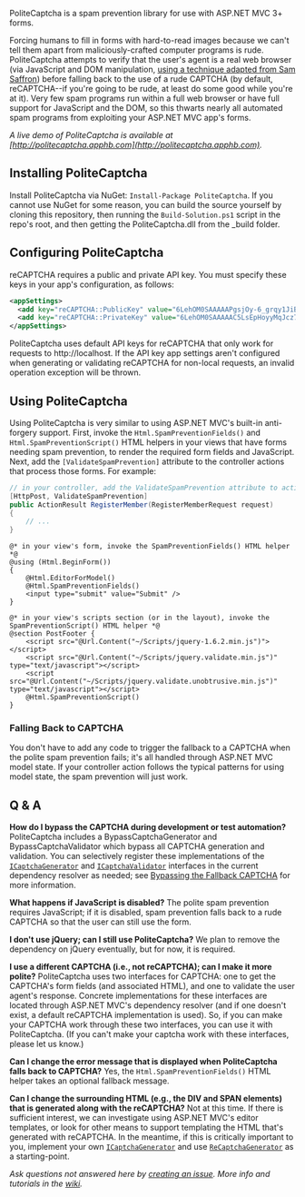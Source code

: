 PoliteCaptcha is a spam prevention library for use with ASP.NET MVC 3+ forms. 

Forcing humans to fill in forms with hard-to-read images because we can't tell them apart from maliciously-crafted computer programs is rude. PoliteCaptcha attempts to verify that the user's agent is a real web browser (via JavaScript and DOM manipulation, [using a technique adapted from Sam Saffron](http://samsaffron.com/archive/2011/10/04/Spam+bacon+sausage+and+blog+spam+a+JavaScript+approach)) before falling back to the use of a rude CAPTCHA (by default, reCAPTCHA--if you're going to be rude, at least do some good while you're at it). Very few spam programs run within a full web browser or have full support for JavaScript and the DOM, so this thwarts nearly all automated spam programs from exploiting your ASP.NET MVC app's forms.

_A live demo of PoliteCaptcha is available at [http://politecaptcha.apphb.com](http://politecaptcha.apphb.com)._

## Installing PoliteCaptcha	

Install PoliteCaptcha via NuGet: `Install-Package PoliteCaptcha`. If you cannot use NuGet for some reason, you can build the source yourself by cloning this repository, then running the `Build-Solution.ps1` script in the repo's root, and then getting the PoliteCaptcha.dll from the _build folder.

## Configuring PoliteCaptcha

reCAPTCHA requires a public and private API key. You must specify these keys in your app's configuration, as follows:

``` xml
<appSettings>
  <add key="reCAPTCHA::PublicKey" value="6LehOM0SAAAAAPgsjOy-6_grqy1JiB_W_jJa_aCw" />
  <add key="reCAPTCHA::PrivateKey" value="6LehOM0SAAAAAC5LsEpHoyyMqJcz7f_zEfqm66um" />
</appSettings>
```

PoliteCaptcha uses default API keys for reCAPTCHA that only work for requests to http://localhost. If the API key app settings aren't configured when generating or validating reCAPTCHA for non-local requests, an invalid operation exception will be thrown.

## Using PoliteCaptcha

Using PoliteCaptcha is very similar to using ASP.NET MVC's built-in anti-forgery support. First, invoke the `Html.SpamPreventionFields()` and `Html.SpamPreventionScript()` HTML helpers in your views that have forms needing spam prevention, to render the required form fields and JavaScript. Next, add the `[ValidateSpamPrevention]` attribute to the controller actions that process those forms. For example:

``` csharp
// in your controller, add the ValidateSpamPrevention attribute to actions that handle forms
[HttpPost, ValidateSpamPrevention]
public ActionResult RegisterMember(RegisterMemberRequest request)
{
	// ...
}
```

```
@* in your view's form, invoke the SpamPreventionFields() HTML helper *@
@using (Html.BeginForm())
{
    @Html.EditorForModel()
    @Html.SpamPreventionFields()
    <input type="submit" value="Submit" />
}

@* in your view's scripts section (or in the layout), invoke the SpamPreventionScript() HTML helper *@
@section PostFooter {
	<script src="@Url.Content("~/Scripts/jquery-1.6.2.min.js")"></script>
    <script src="@Url.Content("~/Scripts/jquery.validate.min.js")" type="text/javascript"></script>
    <script src="@Url.Content("~/Scripts/jquery.validate.unobtrusive.min.js")" type="text/javascript"></script>
    @Html.SpamPreventionScript()
}
```

### Falling Back to CAPTCHA

You don't have to add any code to trigger the fallback to a CAPTCHA when the polite spam prevention fails; it's all handled through ASP.NET MVC model state. If your controller action follows the typical patterns for using model state, the spam prevention will just work.

## Q & A
**How do I bypass the CAPTCHA during development or test automation?**
PoliteCaptcha includes a BypassCaptchaGenerator and BypassCaptchaValidator which bypass all CAPTCHA generation and validation. You can selectively register these implementations of the [`ICaptchaGenerator`](https://github.com/NuGet/PoliteCaptcha/blob/master/PoliteCaptcha/ICaptchaGenerator.cs) and [`ICaptchaValidator`](https://github.com/NuGet/PoliteCaptcha/blob/master/PoliteCaptcha/ICaptchaValidator.cs) interfaces in the current dependency resolver as needed; see [Bypassing the Fallback CAPTCHA](https://github.com/NuGet/PoliteCaptcha/wiki/Bypassing-the-Fallback-CAPTCHA) for more information.

**What happens if JavaScript is disabled?**
The polite spam prevention requires JavaScript; if it is disabled, spam prevention falls back to a rude CAPTCHA so that the user can still use the form.

**I don't use jQuery; can I still use PoliteCaptcha?**
We plan to remove the dependency on jQuery eventually, but for now, it is required.

**I use a different CAPTCHA (i.e., not reCAPTCHA); can I make it more polite?**
PoliteCaptcha uses two interfaces for CAPTCHA: one to get the CAPTCHA's form fields (and associated HTML), and one to validate the user agent's response. Concrete implementations for these interfaces are located through ASP.NET MVC's dependency resolver (and if one doesn't exist, a default reCAPTCHA implementation is used). So, if you can make your CAPTCHA work through these two interfaces, you can use it with PoliteCaptcha. (If you can't make your captcha work with these interfaces, please let us know.)

**Can I change the error message that is displayed when PoliteCaptcha falls back to CAPTCHA?**
Yes, the `Html.SpamPreventionFields()` HTML helper takes an optional fallback message.

**Can I change the surrounding HTML (e.g., the DIV and SPAN elements) that is generated along with the reCAPTCHA?**
Not at this time. If there is sufficient interest, we can investigate using ASP.NET MVC's editor templates, or look for other means to support templating the HTML that's generated with reCAPTCHA. In the meantime, if this is critically important to you, implement your own [`ICaptchaGenerator`](https://github.com/NuGet/PoliteCaptcha/blob/master/PoliteCaptcha/ICaptchaGenerator.cs) and use [`ReCaptchaGenerator`](https://github.com/NuGet/PoliteCaptcha/blob/master/PoliteCaptcha/ReCaptchaGenerator.cs) as a starting-point.

_Ask questions not answered here by [creating an issue](https://github.com/NuGet/PoliteCaptcha/issues/new)._
_More info and tutorials in the [wiki](https://github.com/NuGet/PoliteCaptcha/wiki/)._
